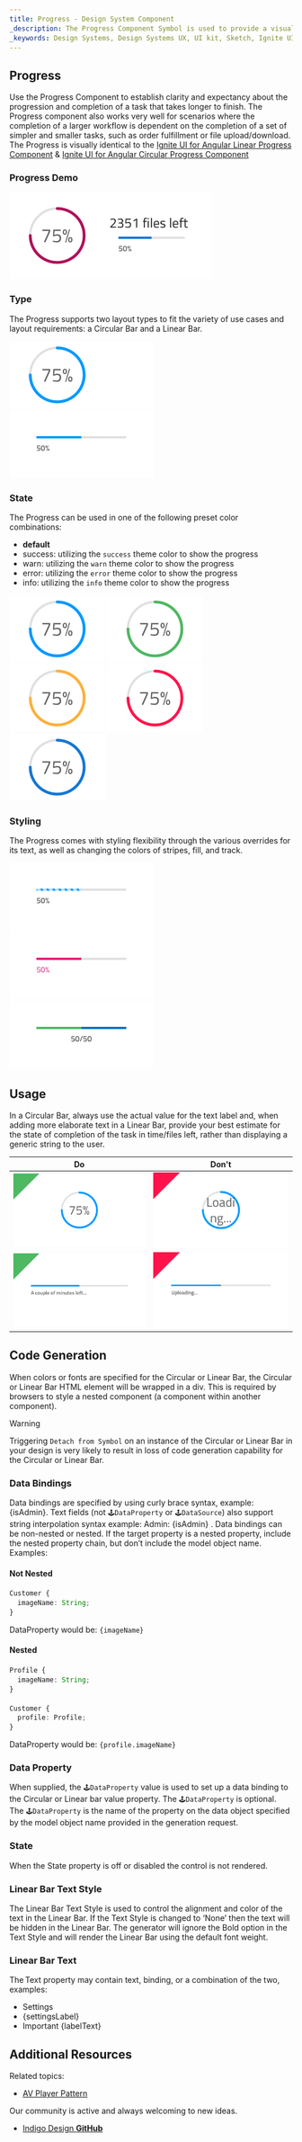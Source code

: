 ```yaml
---
title: Progress - Design System Component
_description: The Progress Component Symbol is used to provide a visual indication regarding the status, progress or completion of a task. 
_keywords: Design Systems, Design Systems UX, UI kit, Sketch, Ignite UI for Angular, Sketch to Angular, Sketch to Angular, Angular, Angular Design System, Export code from Sketch, Design Kits for Angular, Sketch HTML, Sketch to HTML, Sketch UI kits
---
```


## Progress

Use the Progress Component to establish clarity and expectancy about the progression and completion of a task that takes longer to finish. The Progress component also works very well for scenarios where the completion of a larger workflow is dependent on the completion of a set of simpler and smaller tasks, such as order fulfillment or file upload/download. The Progress is visually identical to the [Ignite UI for Angular Linear Progress Component](https://www.infragistics.com/products/ignite-ui-angular/angular/components/linear_progress.html) & [Ignite UI for Angular Circular Progress Component](https://www.infragistics.com/products/ignite-ui-angular/angular/components/circular_progress.html)

### Progress Demo

<img src="../images/progress_demo.png" srcset="../images/progress_demo@2x.png 2x" />

### Type

The Progress supports two layout types to fit the variety of use cases and layout requirements: a Circular Bar and a Linear Bar.

<img src="../images/progress_circular.png" srcset="../images/progress_circular@2x.png 2x" />
<img src="../images/progress_linear.png" srcset="../images/progress_linear@2x.png 2x" />

### State

The Progress can be used in one of the following preset color combinations:

- **default**
- success: utilizing the `success` theme color to show the progress
- warn: utilizing the `warn` theme color to show the progress
- error: utilizing the `error` theme color to show the progress
- info: utilizing the `info` theme color to show the progress

<img src="../images/progress_default.png" srcset="../images/progress_default@2x.png 2x" />
<img src="../images/progress_success.png" srcset="../images/progress_success@2x.png 2x" />
<img src="../images/progress_warn.png" srcset="../images/progress_warn@2x.png 2x" />
<img src="../images/progress_error.png" srcset="../images/progress_error@2x.png 2x" />
<img src="../images/progress_info.png" srcset="../images/progress_info@2x.png 2x" />

### Styling

The Progress comes with styling flexibility through the various overrides for its text, as well as changing the colors of stripes, fill, and track.

<img src="../images/progress_striped.png" srcset="../images/progress_striped@2x.png 2x" />
<img src="../images/progress_clear.png" srcset="../images/progress_clear@2x.png 2x" />
<img src="../images/progress_twocolor.png" srcset="../images/progress_twocolor@2x.png 2x" />

## Usage

In a Circular Bar, always use the actual value for the text label and, when adding more elaborate text in a Linear Bar, provide your best estimate for the state of completion of the task in time/files left, rather than displaying a generic string to the user.

| Do                                                                                 | Don't                                                                                  |
| ---------------------------------------------------------------------------------- | -------------------------------------------------------------------------------------- |
| <img src="../images/progress_do1.png" srcset="../images/progress_do1@2x.png 2x" /> | <img src="../images/progress_dont1.png" srcset="../images/progress_dont1@2x.png 2x" /> |
| <img src="../images/progress_do2.png" srcset="../images/progress_do2@2x.png 2x" /> | <img src="../images/progress_dont2.png" srcset="../images/progress_dont2@2x.png 2x" /> |

## Code Generation

When colors or fonts are specified for the Circular or Linear Bar, the Circular or Linear Bar HTML element will be wrapped in a div. This is required by browsers to style a nested component (a component within another component).

> [!WARNING]
> Triggering `Detach from Symbol` on an instance of the Circular or Linear Bar in your design is very likely to result in loss of code generation capability for the Circular or Linear Bar.

### Data Bindings

Data bindings are specified by using curly brace syntax, example: {isAdmin}. Text fields (not `🕹️DataProperty` or `🕹️DataSource`) also support string interpolation syntax example: Admin: {isAdmin} . Data bindings can be non-nested or nested. If the target property is a nested property, include the nested property chain, but don’t include the model object name. Examples:

#### Not Nested

```typescript
Customer {
  imageName: String;
}
```

DataProperty would be: `{imageName}`

#### Nested

```typescript
Profile {
  imageName: String;
}

Customer {
  profile: Profile;
}
```

DataProperty would be: `{profile.imageName}`

### Data Property

When supplied, the `🕹️DataProperty` value is used to set up a data binding to the Circular or Linear bar value property. The `🕹️DataProperty` is optional. The `🕹️DataProperty` is the name of the property on the data object specified by the model object name provided in the generation request.

### State

When the State property is off or disabled the control is not rendered.

### Linear Bar Text Style

The Linear Bar Text Style is used to control the alignment and color of the text in the Linear Bar. If the Text Style is changed to ‘None’ then the text will be hidden in the Linear Bar. The generator will ignore the Bold option in the Text Style and will render the Linear Bar using the default font weight.

### Linear Bar Text

The Text property may contain text, binding, or a combination of the two, examples:

- Settings
- {settingsLabel}
- Important {labelText}

## Additional Resources

Related topics:

- [AV Player Pattern](../patterns/av.md)
  <div class="divider--half"></div>

Our community is active and always welcoming to new ideas.

- [Indigo Design **GitHub**](https://github.com/IgniteUI/design-system-docfx)

```

```
